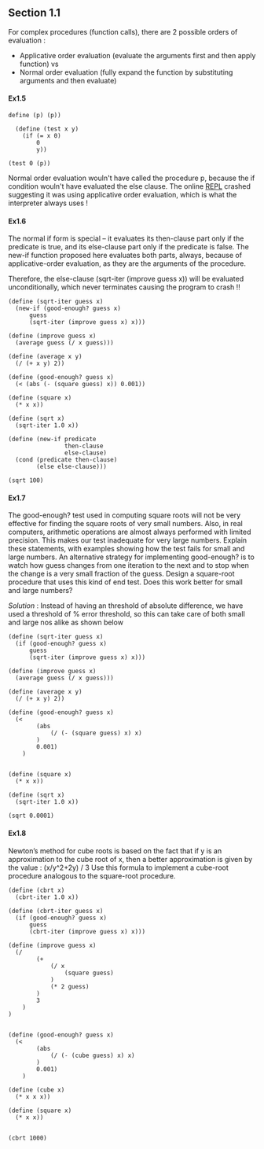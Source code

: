 ## Section 1.1

For complex procedures (function calls), there are 2 possible orders of evaluation :
- Applicative order evaluation (evaluate the arguments first and then apply function) vs
- Normal order evaluation (fully expand the function by substituting arguments and then evaluate)

#### Ex1.5

```
define (p) (p))

  (define (test x y)
    (if (= x 0)
        0
        y))

(test 0 (p))
```
Normal order evaluation wouln't have called the procedure p, because the if condition wouln't have evaluated the else clause.
The online [REPL](https://repl.it/@priteshshrivast/Ex15) crashed suggesting it was using applicative order evaluation, 
which is what the interpreter always uses !

#### Ex1.6

The normal if form is special – it evaluates its then-clause part only if the predicate is true, and its else-clause part only if the predicate is false. The new-if function proposed here evaluates both parts, always, because of applicative-order evaluation, as they are the arguments of the procedure. 

Therefore, the else-clause (sqrt-iter (improve guess x)) will be evaluated unconditionally, which never terminates causing the program to crash !!

```
(define (sqrt-iter guess x)
  (new-if (good-enough? guess x)
      guess
      (sqrt-iter (improve guess x) x)))

(define (improve guess x)
  (average guess (/ x guess)))

(define (average x y) 
  (/ (+ x y) 2))

(define (good-enough? guess x)
  (< (abs (- (square guess) x)) 0.001))

(define (square x)
  (* x x))

(define (sqrt x)
  (sqrt-iter 1.0 x))

(define (new-if predicate 
                then-clause 
                else-clause)
  (cond (predicate then-clause)
        (else else-clause)))

(sqrt 100)
```

#### Ex1.7

The good-enough? test used in computing square roots will not be very effective for finding the square roots of very small numbers. Also, in real computers, arithmetic operations are almost always performed with limited precision. This makes our test inadequate for very large numbers. Explain these statements, with examples showing how the test fails for small and large numbers. An alternative strategy for implementing good-enough? is to watch how guess changes from one iteration to the next and to stop when the change is a very small fraction of the guess. Design a square-root procedure that uses this kind of end test. Does this work better for small and large numbers?

_Solution_ : Instead of having an threshold of absolute difference, we have used a threshold of % error threshold, so this can take care of both small and large nos alike as shown below

```
(define (sqrt-iter guess x)
  (if (good-enough? guess x)
      guess
      (sqrt-iter (improve guess x) x)))

(define (improve guess x)
  (average guess (/ x guess)))

(define (average x y) 
  (/ (+ x y) 2))

(define (good-enough? guess x)
  (< 
		(abs 
			(/ (- (square guess) x) x)
		) 
		0.001)
	)


(define (square x)
  (* x x))

(define (sqrt x)
  (sqrt-iter 1.0 x))

(sqrt 0.0001)
```

#### Ex1.8

Newton’s method for cube roots is based on the fact that if y is an approximation to the cube root of x, then a better approximation is given by the value : (x/y^2+2y) / 3
Use this formula to implement a cube-root procedure analogous to the square-root procedure.

```
(define (cbrt x)
  (cbrt-iter 1.0 x))

(define (cbrt-iter guess x)
  (if (good-enough? guess x)
      guess
      (cbrt-iter (improve guess x) x)))

(define (improve guess x)
  (/ 
		(+ 
			(/ x 
				(square guess)
			) 
			(* 2 guess)
		)
		3
	)
)


(define (good-enough? guess x)
  (< 
		(abs 
			(/ (- (cube guess) x) x)
		) 
		0.001)
	)

(define (cube x)
  (* x x x))

(define (square x)
  (* x x))


(cbrt 1000)
```
